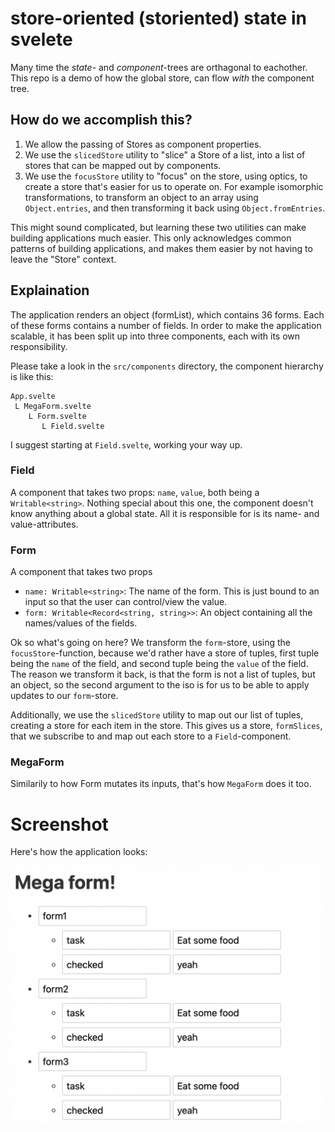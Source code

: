 # store-oriented (storiented) state in svelete
Many time the *state*- and *component*-trees are orthagonal to eachother. 
This repo is a demo of how the global store, can flow _with_ the component tree.

## How do we accomplish this?

  1. We allow the passing of Stores as component properties.
  2. We use the `slicedStore` utility to "slice" a Store of a list, into a list of stores that can be mapped out by components.
  3. We use the `focusStore` utility to "focus" on the store, using optics, to create a store that's easier for us to operate on. For example isomorphic transformations, to transform an object to an array using `Object.entries`, and then transforming it back using `Object.fromEntries`.

This might sound complicated, but learning these two utilities can make building applications much easier.
This only acknowledges common patterns of building applications, and makes them easier by not having to 
leave the "Store" context.

## Explaination

The application renders an object (formList), which contains 36 forms. 
Each of these forms contains a number of fields. 
In order to make the application scalable, it has been split up into three components, 
each with its own responsibility.

Please take a look in the `src/components` directory, the component hierarchy is like this:

```
App.svelte
 L MegaForm.svelte
    L Form.svelte
       L Field.svelte
```

I suggest starting at `Field.svelte`, working your way up.

### Field
A component that takes two props: `name`, `value`, both being a `Writable<string>`. 
Nothing special about this one, the component doesn't know anything about a global state. 
All it is responsible for is its name- and value-attributes.

### Form
A component that takes two props

  * `name: Writable<string>`: The name of the form. This is just bound to an input so that the user can control/view the value.
  * `form: Writable<Record<string, string>>`: An object containing all the names/values of the fields.

Ok so what's going on here? We transform the `form`-store, using the `focusStore`-function, because we'd rather have a
store of tuples, first tuple being the `name` of the field, and second tuple being the `value` of the field. 
The reason we transform it back, is that the form is not a list of tuples, but an object, so the second argument to the
iso is for us to be able to apply updates to our `form`-store.

Additionally, we use the `slicedStore` utility to map out our list of tuples, creating a store for each item in the store.
This gives us a store, `formSlices`, that we subscribe to and map out each store to a `Field`-component.

### MegaForm
Similarily to how Form mutates its inputs, that's how `MegaForm` does it too.


# Screenshot 

Here's how the application looks:

![image of the mega form application](mega-form-screnshot.png)